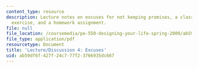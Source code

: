 ```yaml
---
content_type: resource
description: Lecture notes on excuses for not keeping promises, a class participation
  exercise, and a homework assignment.
file: null
file_location: /coursemedia/pe-550-designing-your-life-spring-2009/ab59df6f427f24c777f23766935dc667_MITPE_550iap09_s09_lec04.pdf
file_type: application/pdf
resourcetype: Document
title: 'Lecture/Discussion 4: Excuses'
uid: ab59df6f-427f-24c7-77f2-3766935dc667
---
```

